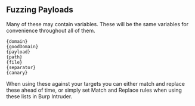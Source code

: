 ## Fuzzing Payloads

Many of these may contain variables. These will be the same variables for convenience throughout all of them. 

```
{domain}
{goodDomain}
{payload}
{path}
{file}
{separator}
{canary}
```

When using these against your targets you can either match and replace these ahead of time, or simply set Match and Replace rules when using these lists in Burp Intruder.
